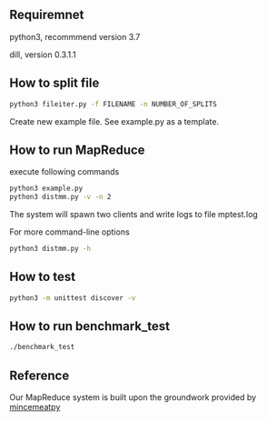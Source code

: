 Requiremnet
-----------
python3, recommmend version 3.7

dill, version 0.3.1.1

How to split file
--------------------
```bash
python3 fileiter.py -f FILENAME -n NUMBER_OF_SPLITS
```

Create new example file. See example.py as a template. 

How to run MapReduce
--------------------
execute following commands
```bash
python3 example.py
python3 distmm.py -v -n 2
```
The system will spawn two clients and write logs to file mptest.log

For more command-line options
```bash
python3 distmm.py -h
```

How to test
--------------------
```bash
python3 -m unittest discover -v
```

How to run benchmark_test
--------------------
```bash
./benchmark_test
```

Reference
--------------------
Our MapReduce system is built upon the groundwork provided by [mincemeatpy](https://github.com/michaelfairley/mincemeatpy)
